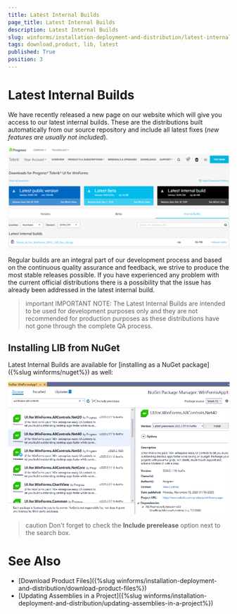 ```yaml
---
title: Latest Internal Builds
page_title: Latest Internal Builds
description: Latest Internal Builds
slug: winforms/installation-deployment-and-distribution/latest-internal-builds
tags: download,product, lib, latest
published: True
position: 3 
---
```


# Latest Internal Builds

We have recently released a new page on our website which will give you access to our latest internal builds. These are the distributions built automatically from our source repository and include all latest fixes (*new features are usually not included*). 

![latest-internal-builds 001](images/latest-internal-builds001.png)

Regular builds are an integral part of our development process and based on the continuous quality assurance and feedback, we strive to produce the most stable releases possible. If you have experienced any problem with the current official distributions there is a possibility that the issue has already been addressed in the latest internal build. 

>important IMPORTANT NOTE: The Latest Internal Builds are intended to be used for development purposes only and they are not recommended for production purposes as these distributions have not gone through the complete QA process.

## Installing LIB from NuGet

Latest Internal Builds are available for [installing as a NuGet package]({%slug winforms/nuget%}) as well:  

![latest-internal-builds 002](images/latest-internal-builds002.png)

>caution Don't forget to check the **Include prerelease** option next to the search box.

# See Also

* [Download Product Files]({%slug winforms/installation-deployment-and-distribution/download-product-files%})
* [Updating Assemblies in a Project]({%slug winforms/installation-deployment-and-distribution/updating-assemblies-in-a-project%})